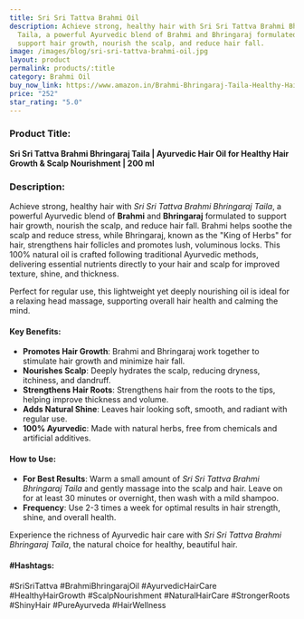 ```yaml
---
title: Sri Sri Tattva Brahmi Oil
description: Achieve strong, healthy hair with Sri Sri Tattva Brahmi Bhringaraj
  Taila, a powerful Ayurvedic blend of Brahmi and Bhringaraj formulated to
  support hair growth, nourish the scalp, and reduce hair fall.
image: /images/blog/sri-sri-tattva-brahmi-oil.jpg
layout: product
permalink: products/:title
category: Brahmi Oil
buy_now_link: https://www.amazon.in/Brahmi-Bhringaraj-Taila-Healthy-Hair/dp/B0D9H86RJH/ref=sr_1_20?crid=SCXIDYS0PV1F&tag=m0150-21
price: "252"
star_rating: "5.0"
---
```

### Product Title:
**Sri Sri Tattva Brahmi Bhringaraj Taila | Ayurvedic Hair Oil for Healthy Hair Growth & Scalp Nourishment | 200 ml**

### Description:
Achieve strong, healthy hair with *Sri Sri Tattva Brahmi Bhringaraj Taila*, a powerful Ayurvedic blend of **Brahmi** and **Bhringaraj** formulated to support hair growth, nourish the scalp, and reduce hair fall. Brahmi helps soothe the scalp and reduce stress, while Bhringaraj, known as the "King of Herbs" for hair, strengthens hair follicles and promotes lush, voluminous locks. This 100% natural oil is crafted following traditional Ayurvedic methods, delivering essential nutrients directly to your hair and scalp for improved texture, shine, and thickness.

Perfect for regular use, this lightweight yet deeply nourishing oil is ideal for a relaxing head massage, supporting overall hair health and calming the mind.

#### Key Benefits:
- **Promotes Hair Growth**: Brahmi and Bhringaraj work together to stimulate hair growth and minimize hair fall.
- **Nourishes Scalp**: Deeply hydrates the scalp, reducing dryness, itchiness, and dandruff.
- **Strengthens Hair Roots**: Strengthens hair from the roots to the tips, helping improve thickness and volume.
- **Adds Natural Shine**: Leaves hair looking soft, smooth, and radiant with regular use.
- **100% Ayurvedic**: Made with natural herbs, free from chemicals and artificial additives.

#### How to Use:
- **For Best Results**: Warm a small amount of *Sri Sri Tattva Brahmi Bhringaraj Taila* and gently massage into the scalp and hair. Leave on for at least 30 minutes or overnight, then wash with a mild shampoo.
- **Frequency**: Use 2-3 times a week for optimal results in hair strength, shine, and overall health.

Experience the richness of Ayurvedic hair care with *Sri Sri Tattva Brahmi Bhringaraj Taila*, the natural choice for healthy, beautiful hair.

#### #Hashtags:
#SriSriTattva #BrahmiBhringarajOil #AyurvedicHairCare #HealthyHairGrowth #ScalpNourishment #NaturalHairCare #StrongerRoots #ShinyHair #PureAyurveda #HairWellness
